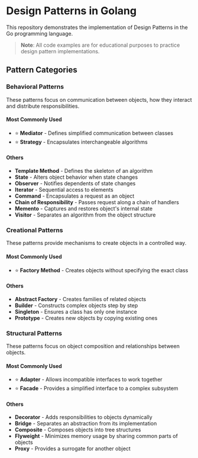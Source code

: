 # Design Patterns in Golang

This repository demonstrates the implementation of Design Patterns in the Go programming language.

> **Note**: All code examples are for educational purposes to practice design pattern implementations.

## Pattern Categories

### Behavioral Patterns
These patterns focus on communication between objects, how they interact and distribute responsibilities.

#### Most Commonly Used
- ⭐ **Mediator** - Defines simplified communication between classes
- ⭐ **Strategy** - Encapsulates interchangeable algorithms

#### Others
- **Template Method** - Defines the skeleton of an algorithm
- **State** - Alters object behavior when state changes
- **Observer** - Notifies dependents of state changes
- **Iterator** - Sequential access to elements
- **Command** - Encapsulates a request as an object
- **Chain of Responsibility** - Passes request along a chain of handlers
- **Memento** - Captures and restores object's internal state
- **Visitor** - Separates an algorithm from the object structure

### Creational Patterns
These patterns provide mechanisms to create objects in a controlled way.

#### Most Commonly Used
- ⭐ **Factory Method** - Creates objects without specifying the exact class

#### Others
- **Abstract Factory** - Creates families of related objects
- **Builder** - Constructs complex objects step by step
- **Singleton** - Ensures a class has only one instance
- **Prototype** - Creates new objects by copying existing ones

### Structural Patterns
These patterns focus on object composition and relationships between objects.

#### Most Commonly Used
- ⭐ **Adapter** - Allows incompatible interfaces to work together
- ⭐ **Facade** - Provides a simplified interface to a complex subsystem

#### Others
- **Decorator** - Adds responsibilities to objects dynamically
- **Bridge** - Separates an abstraction from its implementation
- **Composite** - Composes objects into tree structures
- **Flyweight** - Minimizes memory usage by sharing common parts of objects
- **Proxy** - Provides a surrogate for another object